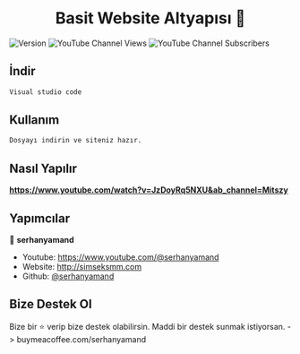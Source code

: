 <h1 align="center">Basit Website Altyapısı 👋</h1>
<p>
  <img alt="Version" src="https://img.shields.io/badge/version-V1-blue.svg?cacheSeconds=2592000" />
<img alt="YouTube Channel Views" src="https://img.shields.io/youtube/channel/views/UCHFOAuLbBFrFZItvtUlszyw?style=social">
<img alt="YouTube Channel Subscribers" src="https://img.shields.io/youtube/channel/subscribers/UCHFOAuLbBFrFZItvtUlszyw?style=social">

  </a>
</p>


## İndir

```sh
Visual studio code
```

## Kullanım 

```sh
Dosyayı indirin ve siteniz hazır.
```

## Nasıl Yapılır

**https://www.youtube.com/watch?v=JzDoyRq5NXU&ab_channel=Mitszy**


## Yapımcılar

👤 **serhanyamand**

* Youtube: https://www.youtube.com/@serhanyamand
* Website: http://simseksmm.com
* Github: [@serhanyamand](https://github.com/serhanyamand)


## Bize Destek Ol

Bize bir ⭐️ verip bize destek olabilirsin.
Maddi bir destek sunmak istiyorsan. -> buymeacoffee.com/serhanyamand



